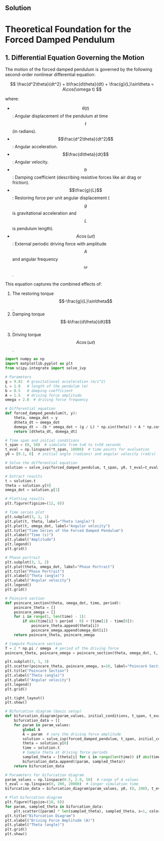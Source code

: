 ## Solution

# Theoretical Foundation for the Forced Damped Pendulum

## 1. Differential Equation Governing the Motion
The motion of the forced damped pendulum is governed by the following second-order nonlinear differential equation:

$$
\frac{d^2\theta}{dt^2} + b\frac{d\theta}{dt} + \frac{g}{L}\sin\theta = A\cos(\omega t)
$$

where:
- $$\theta(t)$$: Angular displacement of the pendulum at time $$t$$ (in radians).
- $$\frac{d^2\theta}{dt^2}$$: Angular acceleration.
- $$\frac{d\theta}{dt}$$: Angular velocity.
- $$b$$: Damping coefficient (describing resistive forces like air drag or friction).
- $$\frac{g}{L}$$: Restoring force per unit angular displacement ($$g$$ is gravitational acceleration and $$L$$ is pendulum length).
- $$A\cos(\omega t)$$: External periodic driving force with amplitude $$A$$ and angular frequency $$\omega$$.

This equation captures the combined effects of:
1. The restoring torque $$-\frac{g}{L}\sin\theta$$.
2. Damping torque $$-b\frac{d\theta}{dt}$$.
3. Driving torque $$A\cos(\omega t)$$.


```python
import numpy as np
import matplotlib.pyplot as plt
from scipy.integrate import solve_ivp

# Parameters
g = 9.81  # gravitational acceleration (m/s^2)
L = 1.0   # length of the pendulum (m)
b = 0.5   # damping coefficient
A = 1.5   # driving force amplitude
omega = 2.0  # driving force frequency

# Differential equation
def forced_damped_pendulum(t, y):
    theta, omega_dot = y
    dtheta_dt = omega_dot
    domega_dt = -(b * omega_dot + (g / L) * np.sin(theta)) + A * np.cos(omega * t)
    return [dtheta_dt, domega_dt]

# Time span and initial conditions
t_span = (0, 50)  # simulate from t=0 to t=50 seconds
t_eval = np.linspace(*t_span, 10000)  # time points for evaluation
y0 = [0.1, 0]  # initial angle (radians) and angular velocity (rad/s)

# Solve the differential equation
solution = solve_ivp(forced_damped_pendulum, t_span, y0, t_eval=t_eval, method="RK45")

# Extract results
t = solution.t
theta = solution.y[0]
omega_dot = solution.y[1]

# Plotting results
plt.figure(figsize=(12, 8))

# Time series plot
plt.subplot(3, 1, 1)
plt.plot(t, theta, label="Theta (angle)")
plt.plot(t, omega_dot, label="Angular velocity")
plt.title("Time Series of the Forced Damped Pendulum")
plt.xlabel("Time (s)")
plt.ylabel("Amplitude")
plt.legend()
plt.grid()

# Phase portrait
plt.subplot(3, 1, 2)
plt.plot(theta, omega_dot, label="Phase Portrait")
plt.title("Phase Portrait")
plt.xlabel("Theta (angle)")
plt.ylabel("Angular velocity")
plt.legend()
plt.grid()

# Poincaré section
def poincare_section(theta, omega_dot, time, period):
    poincare_theta = []
    poincare_omega = []
    for i in range(1, len(time) - 1):
        if abs(time[i] % period - 0) < (time[1] - time[0]):
            poincare_theta.append(theta[i])
            poincare_omega.append(omega_dot[i])
    return poincare_theta, poincare_omega

# Compute Poincaré section
T = 2 * np.pi / omega  # period of the driving force
poincare_theta, poincare_omega = poincare_section(theta, omega_dot, t, T)

plt.subplot(3, 1, 3)
plt.scatter(poincare_theta, poincare_omega, s=10, label="Poincaré Section", color="red")
plt.title("Poincaré Section")
plt.xlabel("Theta (angle)")
plt.ylabel("Angular velocity")
plt.legend()
plt.grid()

plt.tight_layout()
plt.show()

# Bifurcation diagram (basic setup)
def bifurcation_diagram(param_values, initial_conditions, t_span, t_eval):
    bifurcation_data = []
    for param in param_values:
        global A
        A = param  # vary the driving force amplitude
        solution = solve_ivp(forced_damped_pendulum, t_span, initial_conditions, t_eval=t_eval, method="RK45")
        theta = solution.y[0]
        time = solution.t
        # Sample theta at driving force periods
        sampled_theta = [theta[i] for i in range(len(time)) if abs(time[i] % T - 0) < (time[1] - time[0])]
        bifurcation_data.append((param, sampled_theta))
    return bifurcation_data

# Parameters for bifurcation diagram
param_values = np.linspace(0.5, 2.0, 50)  # range of A values
t_eval = np.linspace(0, 200, 20000)  # longer simulation time
bifurcation_data = bifurcation_diagram(param_values, y0, (0, 200), t_eval)

# Plot bifurcation diagram
plt.figure(figsize=(10, 6))
for param, sampled_theta in bifurcation_data:
    plt.scatter([param] * len(sampled_theta), sampled_theta, s=1, color="blue")
plt.title("Bifurcation Diagram")
plt.xlabel("Driving Force Amplitude (A)")
plt.ylabel("Theta (angle)")
plt.grid()
plt.show()

```